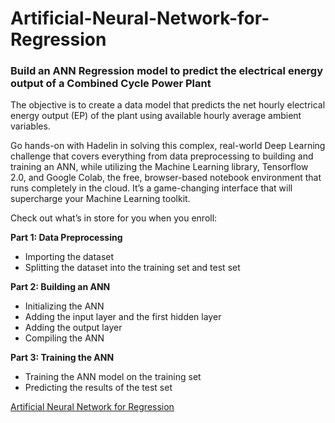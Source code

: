 # Artificial-Neural-Network-for-Regression

### Build an ANN Regression model to predict the electrical energy output of a Combined Cycle Power Plant

The objective is to create a data model that predicts the net hourly electrical energy output (EP) of the plant using available hourly average ambient variables.

Go hands-on with Hadelin in solving this complex, real-world Deep Learning challenge that covers everything from data preprocessing to building and training an ANN, while utilizing the Machine Learning library, Tensorflow 2.0, and Google Colab, the free, browser-based notebook environment that runs completely in the cloud. It’s a game-changing interface that will supercharge your Machine Learning toolkit.

Check out what’s in store for you when you enroll:

**Part 1: Data Preprocessing**
- Importing the dataset
- Splitting the dataset into the training set and test set

**Part 2: Building an ANN**
- Initializing the ANN
- Adding the input layer and the first hidden layer
- Adding the output layer
- Compiling the ANN

**Part 3: Training the ANN**
- Training the ANN model on the training set
- Predicting the results of the test set

[Artificial Neural Network for Regression](https://www.udemy.com/course/linear-regression-with-artificial-neural-network/)	
